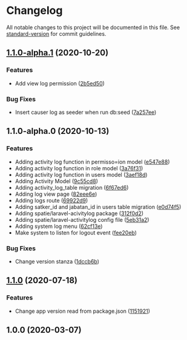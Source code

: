 # Changelog

All notable changes to this project will be documented in this file. See [standard-version](https://github.com/conventional-changelog/standard-version) for commit guidelines.

## [1.1.0-alpha.1](https://git.fiotech.co/wbaindonesia/project-reporting/compare/v1.1.0-alpha.0...v1.1.0-alpha.1) (2020-10-20)


### Features

* Add view log permission ([2b5ed50](https://git.fiotech.co/wbaindonesia/project-reporting/commit/2b5ed50e8ef6744ee5979a99565ee34b86e9c461))


### Bug Fixes

* Insert causer log as seeder when run db:seed ([7a257ee](https://git.fiotech.co/wbaindonesia/project-reporting/commit/7a257eeea7218697bc5aadab2294482805500448))

## 1.1.0-alpha.0 (2020-10-13)


### Features

* Adding activity log function in permisso=ion model ([e547e88](https://git.fiotech.co/wbaindonesia/project-reporting/commit/e547e885a322ff89b6194e68b4bae5cbd5b25006))
* Adding activity log function in role model ([3a76f31](https://git.fiotech.co/wbaindonesia/project-reporting/commit/3a76f31ad80ad20e5681559e22371058fcf7c6fa))
* Adding activity log function in users model ([3aef18d](https://git.fiotech.co/wbaindonesia/project-reporting/commit/3aef18d777af5e431678df0bbcfddb67abfce7c1))
* Adding Activity Model ([9c55cd8](https://git.fiotech.co/wbaindonesia/project-reporting/commit/9c55cd80df65fe547937528fc60d6cf36262c2a1))
* Adding activity_log_table migration ([6f67ed6](https://git.fiotech.co/wbaindonesia/project-reporting/commit/6f67ed615378ed29e22aafa9e8f67a0cfb389f2e))
* Adding log view page ([82eee6e](https://git.fiotech.co/wbaindonesia/project-reporting/commit/82eee6ed144ff3372d6be0c1499ad28518bf00de))
* Adding logs route ([69922d9](https://git.fiotech.co/wbaindonesia/project-reporting/commit/69922d955971943b93bfa4ef81625664d35a26c1))
* Adding satker_id and jabatan_id in users table migration ([e0d74f5](https://git.fiotech.co/wbaindonesia/project-reporting/commit/e0d74f5eace00b000c0a9361d399ec5fb83a84da))
* Adding spatie/laravel-acivitylog package ([312f0d2](https://git.fiotech.co/wbaindonesia/project-reporting/commit/312f0d202459564f986f7233d54606899999a545))
* Adding spatie/laravel-activitylog config file ([5eb31a2](https://git.fiotech.co/wbaindonesia/project-reporting/commit/5eb31a27ce9afaf4e2ca189400fbe6f8758cf22a))
* Adding system log menu ([62cf13e](https://git.fiotech.co/wbaindonesia/project-reporting/commit/62cf13ed762935b455908e6f60756b4d0f072fdc))
* Make system to listen for logout event ([fee20eb](https://git.fiotech.co/wbaindonesia/project-reporting/commit/fee20ebe6bfea1ff673e6614c64b7ec088c4c21f))


### Bug Fixes

* Change version stanza ([1dccb6b](https://git.fiotech.co/wbaindonesia/project-reporting/commit/1dccb6b0db95ed980c839431194f30bae8afdd2a))

## [1.1.0](https://git.fiotech.co/wbaindonesia/starterkit/compare/v1.0.0...v1.1.0) (2020-07-18)


### Features

* Change app version read from package.json ([1151921](https://git.fiotech.co/wbaindonesia/starterkit/commit/115192149792d636ba51d417a55a4f29bd5c4f56))

## 1.0.0 (2020-03-07)
